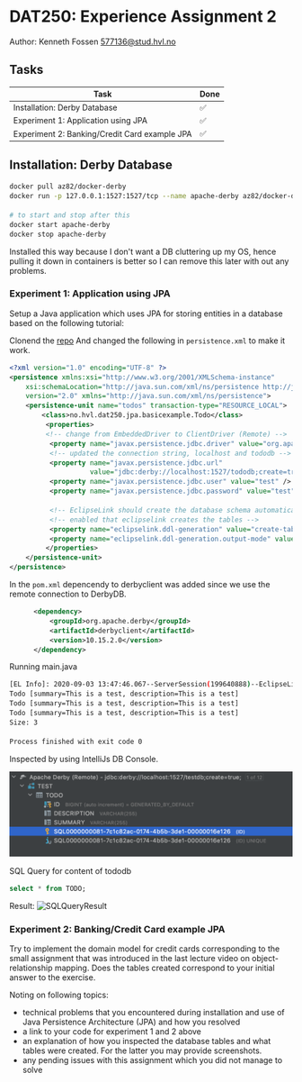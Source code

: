 # DAT250: Experience Assignment 2

Author: Kenneth Fossen 577136@stud.hvl.no

## Tasks

| Task | Done |
| --- | --- |
| Installation: Derby Database | :white_check_mark: |
| Experiment 1: Application using JPA | :white_check_mark: |
| Experiment 2: Banking/Credit Card example JPA | :white_check_mark:|


## Installation: Derby Database

```sh
docker pull az82/docker-derby
docker run -p 127.0.0.1:1527:1527/tcp --name apache-derby az82/docker-derby -d

# to start and stop after this
docker start apache-derby
docker stop apache-derby
```

Installed this way because I don't want a DB cluttering up my OS, hence pulling it down in containers is better so I can remove this later with out any problems.

### Experiment 1: Application using JPA

Setup a Java application which uses JPA for storing entities in a database based on the following tutorial:


Clonend the [repo](https://github.com/lmkr/dat250-jpa-examples/tree/master/eclipselink/jpa-basic)
And changed the following in `persistence.xml` to make it work.

```xml
<?xml version="1.0" encoding="UTF-8" ?>
<persistence xmlns:xsi="http://www.w3.org/2001/XMLSchema-instance"
    xsi:schemaLocation="http://java.sun.com/xml/ns/persistence http://java.sun.com/xml/ns/persistence/persistence_2_0.xsd"
    version="2.0" xmlns="http://java.sun.com/xml/ns/persistence">
    <persistence-unit name="todos" transaction-type="RESOURCE_LOCAL">
        <class>no.hvl.dat250.jpa.basicexample.Todo</class>
         <properties>
         <!-- change from EmbeddedDriver to ClientDriver (Remote) -->
          <property name="javax.persistence.jdbc.driver" value="org.apache.derby.jdbc.ClientDriver" />
          <!-- updated the connection string, localhost and tododb -->
          <property name="javax.persistence.jdbc.url"
                    value="jdbc:derby://localhost:1527/tododb;create=true;"/>
          <property name="javax.persistence.jdbc.user" value="test" />
          <property name="javax.persistence.jdbc.password" value="test" />

          <!-- EclipseLink should create the database schema automatically -->
          <!-- enabled that eclipselink creates the tables -->
          <property name="eclipselink.ddl-generation" value="create-tables" />
          <property name="eclipselink.ddl-generation.output-mode" value="database" />
         </properties>
    </persistence-unit>
</persistence>
```

In the `pom.xml` depencendy to derbyclient was added since we use the remote connection to DerbyDB.

```XML
      <dependency>
          <groupId>org.apache.derby</groupId>
          <artifactId>derbyclient</artifactId>
          <version>10.15.2.0</version>
      </dependency>
```

Running main.java

```sh
[EL Info]: 2020-09-03 13:47:46.067--ServerSession(199640888)--EclipseLink, version: Eclipse Persistence Services - 2.7.7.v20200504-69f2c2b80d
Todo [summary=This is a test, description=This is a test]
Todo [summary=This is a test, description=This is a test]
Todo [summary=This is a test, description=This is a test]
Size: 3

Process finished with exit code 0
```

Inspected by using IntelliJs DB Console.

![DB Inspection](img/dbinspection.png)

SQL Query for content of tododb

```SQL
select * from TODO;
````

Result:
![SQLQueryResult](img/sqlresult.png)

### Experiment 2: Banking/Credit Card example JPA

Try to implement the domain model for credit cards corresponding to the small assignment that was introduced in the last lecture video on object-relationship mapping. Does the tables created correspond to your initial answer to the exercise.

Noting on following topics:

- technical problems that you encountered during installation and use of Java Persistence Architecture (JPA) and how you resolved
- a link to your code for experiment 1 and 2 above
- an explanation of how you inspected the database tables and what tables were created. For the latter you may provide screenshots.
- any pending issues with this assignment which you did not manage to solve
